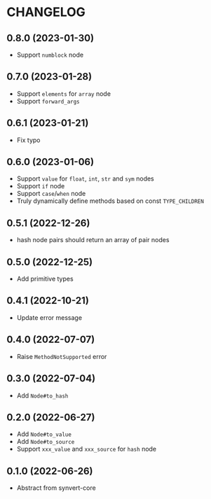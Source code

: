 # CHANGELOG

## 0.8.0 (2023-01-30)

* Support `numblock` node

## 0.7.0 (2023-01-28)

* Support `elements` for `array` node
* Support `forward_args`

## 0.6.1 (2023-01-21)

* Fix typo

## 0.6.0 (2023-01-06)

* Support `value` for `float`, `int`, `str` and `sym` nodes
* Support `if` node
* Support `case`/`when` node
* Truly dynamically define methods based on const `TYPE_CHILDREN`

## 0.5.1 (2022-12-26)

* hash node pairs should return an array of pair nodes

## 0.5.0 (2022-12-25)

* Add primitive types

## 0.4.1 (2022-10-21)

* Update error message

## 0.4.0 (2022-07-07)

* Raise `MethodNotSupported` error

## 0.3.0 (2022-07-04)

* Add `Node#to_hash`

## 0.2.0 (2022-06-27)

* Add `Node#to_value`
* Add `Node#to_source`
* Support `xxx_value` and `xxx_source` for `hash` node

## 0.1.0 (2022-06-26)

* Abstract from synvert-core